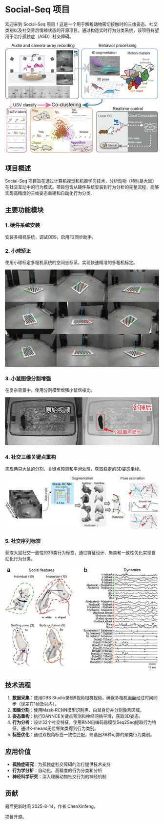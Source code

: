 # Social-Seq 项目

欢迎来到 Social-Seq 项目！这是一个用于解析动物密切接触时的三维姿态、社交类别以及社交背后情绪状态的开源项目。通过构造实时行为分类系统，该项目有望用于治疗孤独症（ASD）社交障碍。

![抽象图](docs/assets/images/figure_abstract.jpg)

## 项目概述

Social-Seq 项目旨在通过计算机视觉和机器学习技术，分析动物（特别是大鼠）在社交互动中的行为模式。项目包含从硬件系统安装到行为分析的完整流程，能够实现高精度的三维姿态重建和自动化行为分类。

## 主要功能模块

### 1. 硬件系统安装
安装多相机系统，调试OBS，启用F2同步助手。

### 2. 小球矫正
使用小球标定多相机系统的空间坐标系，实现快速精准的多相机标定。

![小球矫正](docs/assets/images/ball_calibrated.jpg)

### 3. 小鼠图像分割增强
在复杂背景中，使用分割模型增强小鼠信噪比。

![小鼠身体分割](docs/assets/images/mice_body_mask.jpg)

### 4. 社交三维关键点重构
实现两只大鼠的分割、关键点预测和平滑处理，获取稳定的3D姿态坐标。

![社交姿态重构流程](docs/assets/images/rat_social_pose_pipeline.jpg)

### 5. 社交序列标签
获取大鼠社交一致性的36类行为标签，通过特征设计、聚类和一致性优化实现自动化行为分类。

![社交特征设计](docs/assets/images/social_feature_design.jpg)

## 技术流程

1. **数据采集**：使用OBS Studio录制9视角相机视频，确保多相机画面经过时间同步（误差在1帧及以内）。
2. **图像分割**：使用Mask-RCNN模型识别黑、白鼠身份并分割像素区域。
3. **姿态重构**：执行DANNCE关键点预测和神经网络平滑，获取3D姿态。
4. **行为分析**：设计32个社交特征，使用RNN自编码器模型Seq2Seq提取行为特征，通过K-means无监督聚类得到行为类别。
5. **标签优化**：通过双视角标签一致性匹配，筛选出36种可靠的聚类行为类别。

## 应用价值

- **孤独症研究**：为孤独症社交障碍的治疗提供技术支持
- **行为学分析**：自动化、高精度的行为分类和分析
- **神经科学研究**：深入理解动物社交行为的神经机制

## 贡献

最后更新时间 2025-8-14，作者 ChenXinfeng。

项目开源。